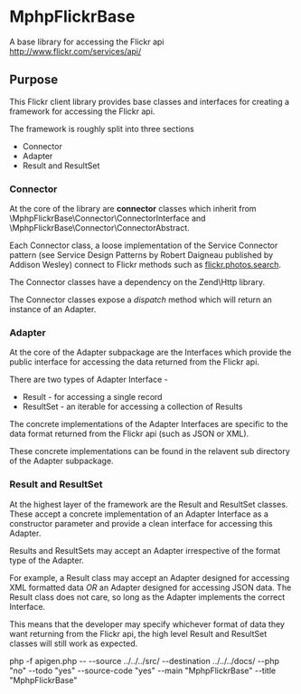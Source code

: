 # MphpFlickrBase

A base library for accessing the Flickr api http://www.flickr.com/services/api/

## Purpose

This Flickr client library provides base classes and interfaces for creating a
framework for accessing the Flickr api.

The framework is roughly split into three sections

* Connector
* Adapter
* Result and ResultSet

### Connector
At the core of the library are __connector__ classes which inherit from
\MphpFlickrBase\Connector\ConnectorInterface and \MphpFlickrBase\Connector\ConnectorAbstract.

Each Connector class, a loose implementation of the Service Connector pattern
(see Service Design Patterns by Robert Daigneau published by Addison Wesley) connect
to Flickr methods such as [flickr.photos.search](http://www.flickr.com/services/api/flickr.photos.search.html).

The Connector classes have a dependency on the Zend\Http library.

The Connector classes expose a _dispatch_ method which will return an instance of
an Adapter.

### Adapter
At the core of the Adapter subpackage are the Interfaces which provide the public
interface for accessing the data returned from the Flickr api.

There are two types of Adapter Interface -
* Result - for accessing a single record
* ResultSet - an iterable for accessing a collection of Results

The concrete implementations of the Adapter Interfaces are specific to the data
format returned from the Flickr api (such as JSON or XML).

These concrete implementations can be found in the relavent sub directory of
the Adapter subpackage.

### Result and ResultSet
At the highest layer of the framework are the Result and ResultSet classes.
These accept a concrete implementation of an Adapter Interface as a constructor
parameter and provide a clean interface for accessing this Adapter.

Results and ResultSets may accept an Adapter irrespective of the format type of the
Adapter.

For example, a Result class may accept an Adapter designed for accessing
XML formatted data _OR_ an Adapter designed for accessing JSON data. The Result class
does not care, so long as the Adapter implements the correct Interface.

This means that the developer may specify whichever format of data they want
returning from the Flickr api, the high level Result and ResultSet classes will
still work as expected.

php -f apigen.php -- --source ../../../src/ --destination ../../../docs/ --php "no" --todo "yes" --source-code "yes" --main "MphpFlickrBase" --title "MphpFlickrBase"
